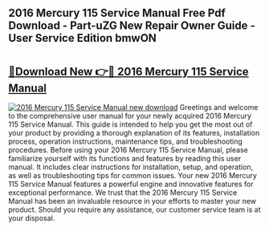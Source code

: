 ## 2016 Mercury 115 Service Manual Free Pdf Download - Part-uZG New Repair Owner Guide - User Service Edition bmwON

# <h2><a href="http://bc62943.oget.top/?id=2016+Mercury+115+Service+Manual">🔗Download New 👉🔴 2016 Mercury 115 Service Manual</a></h2>

[![2016 Mercury 115 Service Manual new download](https://i.imgur.com/5g1atiW.png)](http://bc62943.oget.top/?id=2016+Mercury+115+Service+Manual)
Greetings and welcome to the comprehensive user manual for your newly acquired 2016 Mercury 115 Service Manual. This guide is intended to help you get the most out of your product by providing a thorough explanation of its features, installation process, operation instructions, maintenance tips, and troubleshooting procedures. Before using your 2016 Mercury 115 Service Manual, please familiarize yourself with its functions and features by reading this user manual. It includes clear instructions for installation, setup, and operation, as well as troubleshooting tips for common issues. Your new 2016 Mercury 115 Service Manual features a powerful engine and innovative features for exceptional performance. We trust that the 2016 Mercury 115 Service Manual has been an invaluable resource in your efforts to master your new product. Should you require any assistance, our customer service team is at your disposal.
